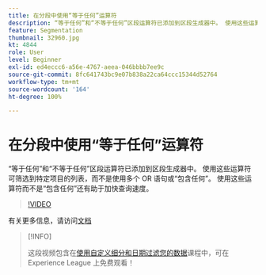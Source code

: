 ```yaml
---
title: 在分段中使用“等于任何”运算符
description: “等于任何”和“不等于任何”区段运算符已添加到区段生成器中。 使用这些运算符可筛选到特定项目的列表，而不是使用多个 OR 语句或“包含任何”。 使用这些运算符而不是“包含任何”还有助于加快查询速度。
feature: Segmentation
thumbnail: 32960.jpg
kt: 4844
role: User
level: Beginner
exl-id: ed4eccc6-a56e-4767-aeea-046bbbb7ee9c
source-git-commit: 8fc641743bc9e07b838a22ca64ccc15344d52764
workflow-type: tm+mt
source-wordcount: '164'
ht-degree: 100%

---
```


# 在分段中使用“等于任何”运算符

“等于任何”和“不等于任何”区段运算符已添加到区段生成器中。 使用这些运算符可筛选到特定项目的列表，而不是使用多个 OR 语句或“包含任何”。 使用这些运算符而不是“包含任何”还有助于加快查询速度。

>[!VIDEO](https://video.tv.adobe.com/v/32960/?quality=12&learn=on)

有关更多信息，请访问[文档](https://experienceleague.adobe.com/docs/analytics/components/segmentation/segment-reference/seg-operators.html)

>[!INFO]
>
> 这段视频包含在[使用自定义细分和日期过滤您的数据](https://experienceleague.adobe.com/?recommended=Analytics-U-1-2021.1.filterdata)课程中，可在 Experience League 上免费观看！
